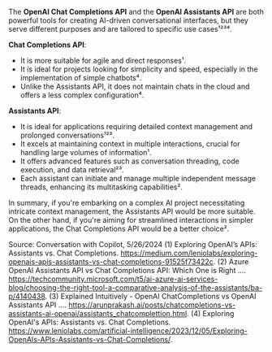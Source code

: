 The **OpenAI Chat Completions API** and the **OpenAI Assistants API** are both powerful tools for creating AI-driven conversational interfaces, but they serve different purposes and are tailored to specific use cases¹²³⁴.

**Chat Completions API**:
- It is more suitable for agile and direct responses¹.
- It is ideal for projects looking for simplicity and speed, especially in the implementation of simple chatbots⁴.
- Unlike the Assistants API, it does not maintain chats in the cloud and offers a less complex configuration⁴.

**Assistants API**:
- It is ideal for applications requiring detailed context management and prolonged conversations¹²³.
- It excels at maintaining context in multiple interactions, crucial for handling large volumes of information¹.
- It offers advanced features such as conversation threading, code execution, and data retrieval²³.
- Each assistant can initiate and manage multiple independent message threads, enhancing its multitasking capabilities².

In summary, if you're embarking on a complex AI project necessitating intricate context management, the Assistants API would be more suitable. On the other hand, if you're aiming for streamlined interactions in simpler applications, the Chat Completions API would be a better choice².

Source: Conversation with Copilot, 5/26/2024
(1) Exploring OpenAI’s APIs: Assistants vs. Chat Completions. https://medium.com/leniolabs/exploring-openais-apis-assistants-vs-chat-completions-91525f73422c.
(2) Azure OpenAI Assistants API vs Chat Completions API: Which One is Right .... https://techcommunity.microsoft.com/t5/ai-azure-ai-services-blog/choosing-the-right-tool-a-comparative-analysis-of-the-assistants/ba-p/4140438.
(3) Explained Intuitively - OpenAI ChatCompletions vs OpenAI Assistants API .... https://arunprakash.ai/posts/chatcompletions-vs-assistants-ai-openai/assistants_chatcomplettion.html.
(4) Exploring OpenAI's APIs: Assistants vs. Chat Completions. https://www.leniolabs.com/artificial-intelligence/2023/12/05/Exploring-OpenAIs-APIs-Assistants-vs-Chat-Completions/.